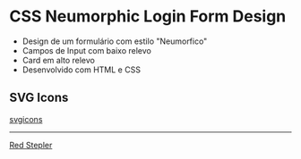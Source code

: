 # CSS Neumorphic Login Form Design

- Design de um formulário com estilo "Neumorfico"
- Campos de Input com baixo relevo
- Card em alto relevo
- Desenvolvido com HTML e CSS

## SVG Icons
[svgicons](http://svgicons.sparkk.fr/)

---

[Red Stepler](https://www.youtube.com/watch?v=_mR_dxyajp0&list=PLn-1oXF21q6IwN9F3qZF9-2yEpkAtjU9w&index=42&t=11s)